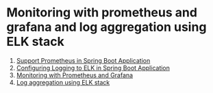 # Monitoring with prometheus and grafana and log aggregation using ELK stack

1. [Support Prometheus in Spring Boot Application](./SB-PROMETHEUS.md)
2. [Configuring Logging to ELK in Spring Boot Application](./SB-LOGGING.md)
3. [Monitoring with Prometheus and Grafana](./PROMETHEUS.md)
4. [Log aggregation using ELK stack](./ELK.md)